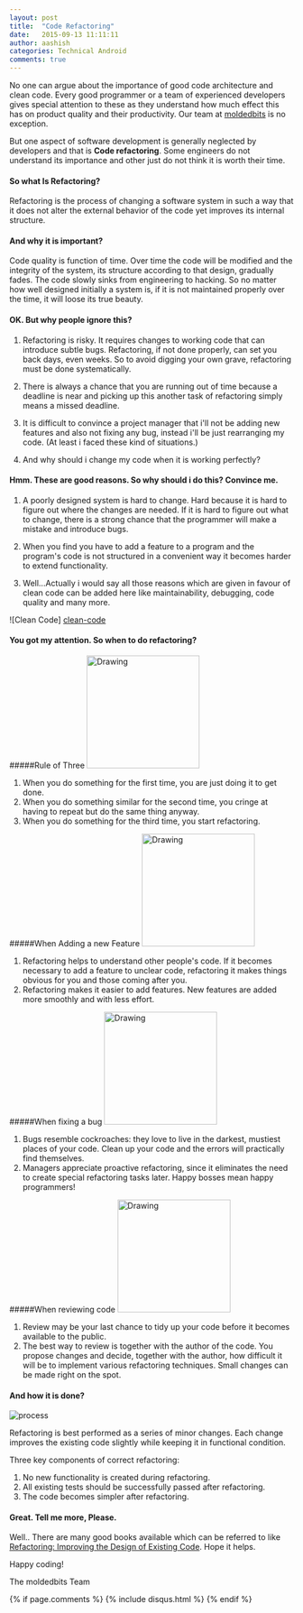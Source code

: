 ```yaml
---
layout: post
title:  "Code Refactoring"
date:   2015-09-13 11:11:11
author: aashish
categories: Technical Android
comments: true
---
```


No one can argue about the importance of good code architecture and clean code. Every good programmer or a team of experienced developers gives special attention to these as they understand how much effect this has on product quality and their productivity. Our team at [moldedbits][moldedbits] is no exception.

But one aspect of software development is generally neglected by developers and that is __Code refactoring__. Some engineers do not understand its importance and other just do not think it is worth their time.

#### So what Is Refactoring?


Refactoring is the process of changing a software system in such a way that it does not alter the external behavior of the code yet improves its internal structure.


#### And why it is important?

Code quality is function of time. Over time the code will be modified and the integrity of the system, its structure according to that design, gradually fades. The code slowly sinks from engineering to hacking. So no matter how well designed initially a system is, if it is not maintained properly over the time, it will loose its true beauty.

#### OK. But why people ignore this?

1. Refactoring is risky. It requires changes to working code that can introduce subtle bugs. Refactoring, if not done properly, can set you back days, even weeks. So to avoid digging your own grave, refactoring must be done systematically.

2. There is always a chance that you are running out of time because a deadline is near and picking up this another task of refactoring simply means a missed deadline.

3. It is difficult to convince a project manager that i'll not be adding new features and also not fixing any bug, instead i'll be just rearranging my code. (At least i faced these kind of situations.)

4. And why should i change my code when it is working perfectly?

#### Hmm. These are good reasons. So why should i do this? Convince me.

1. A poorly designed system is hard to change. Hard because it is hard to figure out where the changes are needed. If it is hard to figure out what to change, there is a strong chance that the programmer will make a mistake and introduce bugs.

2. When you find you have to add a feature to a program and the program's code is not structured in a convenient way it becomes harder to extend functionality.

3. Well...Actually i would say all those reasons which are given in favour of clean code can be added here like maintainability, debugging, code quality and many more.

![Clean Code] [clean-code]

#### You got my attention. So when to do refactoring?

#####Rule of Three
<img src="http://moldedbits.github.io/assets/images/r1.png" alt="Drawing" style="width: 200px;"/>

1. When you do something for the first time, you are just doing it to get done.
2. When you do something similar for the second time, you cringe at having to repeat but do the same thing anyway.
3. When you do something for the third time, you start refactoring.

#####When Adding a new Feature
<img src="http://moldedbits.github.io/assets/images/r2.png" alt="Drawing" style="width: 200px;"/>

1. Refactoring helps to understand other people's code. If it becomes necessary to add a feature to unclear code, refactoring it makes things obvious for you and those coming after you.
2. Refactoring makes it easier to add features. New features are added more smoothly and with less effort.

#####When fixing a bug
<img src="http://moldedbits.github.io/assets/images/r3.png" alt="Drawing" style="width: 200px;"/>

1. Bugs resemble cockroaches: they love to live in the darkest, mustiest places of your code. Clean up your code and the errors will practically find themselves.
2. Managers appreciate proactive refactoring, since it eliminates the need to create special refactoring tasks later. Happy bosses mean happy programmers!

#####When reviewing code
<img src="http://moldedbits.github.io/assets/images/r4.png" alt="Drawing" style="width: 200px;"/>

1. Review may be your last chance to tidy up your code before it becomes available to the public.
2. The best way to review is together with the author of the code. You propose changes and decide, together with the author, how difficult it will be to implement various refactoring techniques. Small changes can be made right on the spot.

#### And how it is done?
![process][process]

Refactoring is best performed as a series of minor changes. Each change improves the existing code slightly while keeping it in functional condition.

Three key components of correct refactoring:

1. No new functionality is created during refactoring.
2. All existing tests should be successfully passed after refactoring.
3. The code becomes simpler after refactoring.

#### Great. Tell me more, Please.

Well.. There are many good books available which can be referred to like [Refactoring: Improving the Design of Existing Code](http://www.amazon.com/Refactoring-Improving-Design-Existing-Code/dp/0201485672/ref=sr_1_1?s=books&ie=UTF8&qid=1442119326&sr=1-1&keywords=refactoring+improving+the+design+of+existing+code). Hope it helps.

Happy coding!

The moldedbits Team


[moldedbits]: http://moldedbits.com
[clean-code]: http://moldedbits.github.io/assets/images/stack-en.png
[process]: http://moldedbits.github.io/assets/images/process-en.png

{% if page.comments %}
{% include disqus.html %}
{% endif %}
